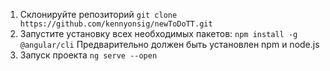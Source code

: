 1. Склонируйте репозиторий `git clone https://github.com/kennyonsig/newToDoTT.git`
2. Запустите установку всех необходимых пакетов: `npm install -g @angular/cli` Предварительно должен быть установлен npm и node.js
4. Запуск проекта `ng serve --open`
 
